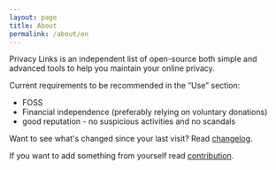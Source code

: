 ```yaml
---
layout: page
title: About
permalink: /about/en
---
```


Privacy Links is an independent list of open-source both simple and advanced tools to help you maintain your online privacy.

Current requirements to be recommended in the “Use” section:
- FOSS
- Financial independence (preferably relying on voluntary donations)
- good reputation - no suspicious activities and no scandals

Want to see what's changed since your last visit? Read [changelog](https://github.com/Arturro43/privacy-links/blob/main/en/changelog.md).

If you want to add something from yourself read [contribution](./contribute.md).

